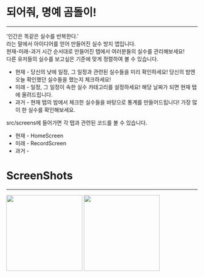 # 되어줘, 명예 곰돌이!
------------
'인간은 똑같은 실수를 반복한다.'  
라는 말에서 아이디어를 얻어 만들어진 실수 방지 앱입니다.  
현재-미래-과거 시간 순서대로 만들어진 탭에서 여러분들의 실수를 관리해보세요!  
다른 유저들의 실수를 보고싶은 기준에 맞게 정렬하여 볼 수 있습니다.  

+ 현재 - 당신의 낮에 일정, 그 일정과 관련된 실수들을 미리 확인하세요! 당신의 밤엔 오늘 확인했던 실수들을 했는지 체크하세요!
+ 미래 - 일정, 그 일정이 속한 실수 카테고리를 설정하세요! 해당 날짜가 되면 현재 탭에 올려드립니다.
+ 과거 - 현재 탭의 밤에서 체크한 실수들을 바탕으로 통계를 만들어드립니다! 가장 많이 한 실수를 확인해보세요.


src/screens에 들어가면 각 탭과 관련된 코드를 볼 수 있습니다. 
+ 현재 - HomeScreen
+ 미래 - RecordScreen
+ 과거 - 

# ScreenShots
------------
<div>
  <img width="200" src="https://user-images.githubusercontent.com/48302738/92774757-be55c900-f3d8-11ea-9470-8f0c4f898630.jpg">
  <img width="200" src="https://user-images.githubusercontent.com/48302738/92774765-bf86f600-f3d8-11ea-9ad7-3baa262a975e.jpg">
 </div>
